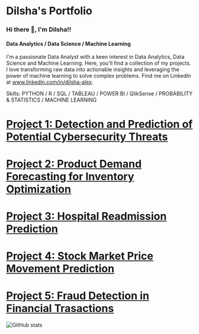 # Dilsha's Portfolio

### Hi there 👋, I'm Dilsha!!
#### Data Analytics / Data Science / Machine Learning

I'm a passionate Data Analyst with a keen interest in Data Analytics, Data Science and Machine Learning. Here, you'll find a collection of my projects. I love transforming raw data into actionable insights and leveraging the power of machine learning to solve complex problems. Find me on LinkedIn at www.linkedin.com/in/dilsha-alex.

Skills: PYTHON / R / SQL / TABLEAU / POWER BI / QlikSense / PROBABILITY & STATISTICS / MACHINE LEARNING

# [Project 1: Detection and Prediction of Potential Cybersecurity Threats]()
# [Project 2: Product Demand Forecasting for Inventory Optimization]()
# [Project 3: Hospital Readmission Prediction]()
# [Project 4: Stock Market Price Movement Prediction]()
# [Project 5: Fraud Detection in Financial Trasactions]()

![GitHub stats](https://github-readme-stats.vercel.app/api?username=Dilsha-Alex&show_icons=true)  
